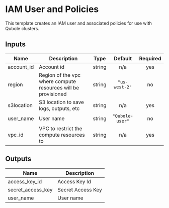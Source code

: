 # IAM User and Policies

This template creates an IAM user and associated policies for use with Qubole clusters.

## Inputs

| Name | Description | Type | Default | Required |
|------|-------------|:----:|:-----:|:-----:|
| account\_id | Account id | string | n/a | yes |
| region | Region of the vpc where compute resources will be provisioned | string | `"us-west-2"` | no |
| s3location | S3 location to save logs, outputs, etc | string | n/a | yes |
| user\_name | User name | string | `"Qubole-user"` | no |
| vpc\_id | VPC to restrict the compute resources to | string | n/a | yes |

## Outputs

| Name | Description |
|------|-------------|
| access\_key\_id | Access Key Id |
| secret\_access\_key | Secret Access Key |
| user\_name | User name |

